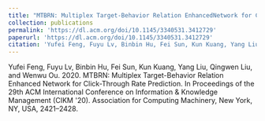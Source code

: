 ```yaml
---
title: "MTBRN: Multiplex Target-Behavior Relation EnhancedNetwork for Click-Through Rate Prediction"
collection: publications
permalink: 'https://dl.acm.org/doi/10.1145/3340531.3412729'
paperurl: 'https://dl.acm.org/doi/10.1145/3340531.3412729'
citation: 'Yufei Feng, Fuyu Lv, Binbin Hu, Fei Sun, Kun Kuang, Yang Liu, Qingwen Liu, and Wenwu Ou. 2020. MTBRN: Multiplex Target-Behavior Relation Enhanced Network for Click-Through Rate Prediction. In Proceedings of the 29th ACM International Conference on Information & Knowledge Management (CIKM '20). Association for Computing Machinery, New York, NY, USA, 2421–2428.'
---
```


Yufei Feng, Fuyu Lv, Binbin Hu, Fei Sun, Kun Kuang, Yang Liu, Qingwen Liu, and Wenwu Ou. 2020. MTBRN: Multiplex Target-Behavior Relation Enhanced Network for Click-Through Rate Prediction. In Proceedings of the 29th ACM International Conference on Information & Knowledge Management (CIKM '20). Association for Computing Machinery, New York, NY, USA, 2421–2428.